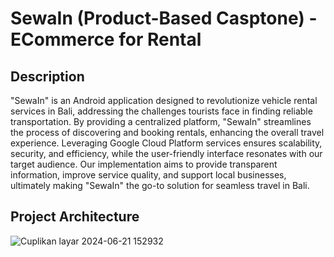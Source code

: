 # SewaIn (Product-Based Casptone) - ECommerce for Rental

## Description

"SewaIn" is an Android application designed to revolutionize vehicle rental services in Bali, addressing the challenges tourists face in finding reliable transportation. 
By providing a centralized platform, "SewaIn" streamlines the process of discovering and booking rentals, enhancing the overall travel experience. Leveraging Google Cloud 
Platform services ensures scalability, security, and efficiency, while the user-friendly interface resonates with our target audience. Our implementation aims to provide 
transparent information, improve service quality, and support local businesses, ultimately making "SewaIn" the go-to solution for seamless travel in Bali. 

## Project Architecture

![Cuplikan layar 2024-06-21 152932](https://github.com/Capstone-Rental-Marketplace/SewaIn/assets/114629246/d778538a-81e2-4825-9614-4fc68efeb6b8)



